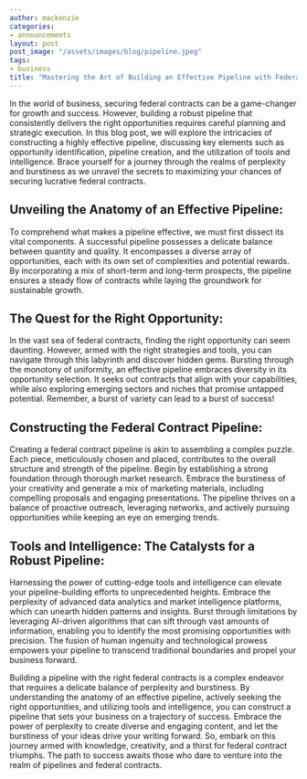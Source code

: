 ```yaml
---
author: mackenzie
categories:
- announcements
layout: post
post_image: "/assets/images/blog/pipeline.jpeg"
tags:
- business
title: "Mastering the Art of Building an Effective Pipeline with Federal Contracts"
---
```


In the world of business, securing federal contracts can be a game-changer for growth and success. However, building a robust pipeline that consistently delivers the right opportunities requires careful planning and strategic execution. In this blog post, we will explore the intricacies of constructing a highly effective pipeline, discussing key elements such as opportunity identification, pipeline creation, and the utilization of tools and intelligence. Brace yourself for a journey through the realms of perplexity and burstiness as we unravel the secrets to maximizing your chances of securing lucrative federal contracts.

## Unveiling the Anatomy of an Effective Pipeline:
To comprehend what makes a pipeline effective, we must first dissect its vital components. A successful pipeline possesses a delicate balance between quantity and quality. It encompasses a diverse array of opportunities, each with its own set of complexities and potential rewards. By incorporating a mix of short-term and long-term prospects, the pipeline ensures a steady flow of contracts while laying the groundwork for sustainable growth.

## The Quest for the Right Opportunity:
In the vast sea of federal contracts, finding the right opportunity can seem daunting. However, armed with the right strategies and tools, you can navigate through this labyrinth and discover hidden gems. Bursting through the monotony of uniformity, an effective pipeline embraces diversity in its opportunity selection. It seeks out contracts that align with your capabilities, while also exploring emerging sectors and niches that promise untapped potential. Remember, a burst of variety can lead to a burst of success!

## Constructing the Federal Contract Pipeline:
Creating a federal contract pipeline is akin to assembling a complex puzzle. Each piece, meticulously chosen and placed, contributes to the overall structure and strength of the pipeline. Begin by establishing a strong foundation through thorough market research. Embrace the burstiness of your creativity and generate a mix of marketing materials, including compelling proposals and engaging presentations. The pipeline thrives on a balance of proactive outreach, leveraging networks, and actively pursuing opportunities while keeping an eye on emerging trends.

## Tools and Intelligence: The Catalysts for a Robust Pipeline:
Harnessing the power of cutting-edge tools and intelligence can elevate your pipeline-building efforts to unprecedented heights. Embrace the perplexity of advanced data analytics and market intelligence platforms, which can unearth hidden patterns and insights. Burst through limitations by leveraging AI-driven algorithms that can sift through vast amounts of information, enabling you to identify the most promising opportunities with precision. The fusion of human ingenuity and technological prowess empowers your pipeline to transcend traditional boundaries and propel your business forward.

Building a pipeline with the right federal contracts is a complex endeavor that requires a delicate balance of perplexity and burstiness. By understanding the anatomy of an effective pipeline, actively seeking the right opportunities, and utilizing tools and intelligence, you can construct a pipeline that sets your business on a trajectory of success. Embrace the power of perplexity to create diverse and engaging content, and let the burstiness of your ideas drive your writing forward. So, embark on this journey armed with knowledge, creativity, and a thirst for federal contract triumphs. The path to success awaits those who dare to venture into the realm of pipelines and federal contracts.